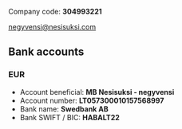 Company code: **304993221**

<negyvensi@nesisuksi.com>


## Bank accounts

### EUR

* Account beneficial: **MB Nesisuksi - negyvensi**
* Account number: **LT057300010157568997**
* Bank name: **Swedbank AB**
* Bank SWIFT / BIC: **HABALT22**
